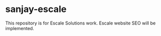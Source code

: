 # sanjay-escale
This repository is for Escale Solutions work. Escale website SEO will be implemented.
